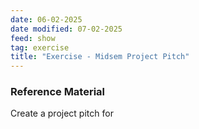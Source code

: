 ```yaml
---
date: 06-02-2025
date modified: 07-02-2025
feed: show
tag: exercise
title: "Exercise - Midsem Project Pitch"
---
```


### Reference Material

Create a project pitch for